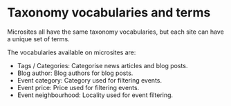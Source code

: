 # Taxonomy vocabularies and terms

Microsites all have the same taxonomy vocabularies, but each site can have a unique set of terms. 

The vocabularies available on microsites are: 
- Tags / Categories: Categorise news articles and blog posts. 
- Blog author: Blog authors for blog posts.
- Event category: Category used for filtering events.
- Event price: Price used for filtering events.
- Event neighbourhood: Locality used for event filtering.


